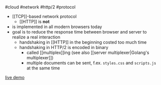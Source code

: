 #cloud #network #http/2 #protocol 

- [[TCP]]-based network protocol
	- [[HTTP]] is **not**
- is implemented in all modern browsers today
- goal is to reduce the response time between browser and server to realize a real interaction
	- handshaking in [[HTTP]] in the beginning costed too much time
	- handshaking in HTTP/2 is encoded in binary
		- called [[multiplex]]ing (see also [[server multiplexer|Golang's multiplexer]])
		- multiple documents can be sent, f.ex. `styles.css` and `scripts.js` at the same time

[live demo](http://www.http2demo.io/)
